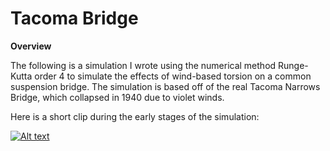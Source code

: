 # Tacoma Bridge

**Overview**

The following is a simulation I wrote using the numerical method Runge-Kutta order 4 to simulate the effects of wind-based
torsion on a common suspension bridge. The simulation is based off of the real Tacoma Narrows Bridge, which collapsed in 1940 due to violet winds.

Here is a short clip during the early stages of the simulation:

[![Alt text](https://img.youtube.com/vi/VID/0.jpg)](https://www.youtube.com/watch?v=sPu-w8BCPtg&list=RDsPu-w8BCPtg&start_radio=1)
